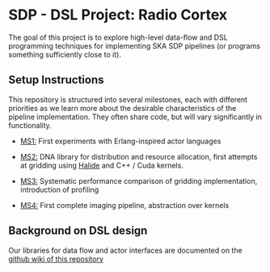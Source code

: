 
SDP - DSL Project: Radio Cortex
==

The goal of this project is to explore high-level data-flow and DSL
programming techniques for implementing SKA SDP pipelines (or programs
something sufficiently close to it).

Setup Instructions
--

This repository is structured into several milestones, each with
different priorities as we learn more about the desirable
characteristics of the pipeline implementation. They often share code,
but will vary significantly in functionality.

* [MS1:](https://github.com/SKA-ScienceDataProcessor/RC/tree/master/MS1) First experiments with Erlang-inspired actor languages

* [MS2:](https://github.com/SKA-ScienceDataProcessor/RC/tree/master/MS2) DNA library for distribution and resource allocation, first attempts at gridding using [Halide](http://halide-lang.org) and C++ / Cuda kernels.

* [MS3:](https://github.com/SKA-ScienceDataProcessor/RC/tree/master/MS3) Systematic performance comparison of gridding implementation,
  introduction of profiling

* [MS4:](https://github.com/SKA-ScienceDataProcessor/RC/tree/master/MS4) First complete imaging pipeline, abstraction over kernels
 
Background on DSL design
--

Our libraries for data flow and actor interfaces are documented on the [github wiki of this repository](https://github.com/SKA-ScienceDataProcessor/RC/wiki)
